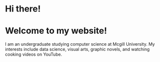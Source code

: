 # Hi there!
# Welcome to my website!

I am an undergraduate studying computer science at Mcgill University. 
My interests include data science, visual arts, graphic novels, and watching cooking videos on YouTube. 

